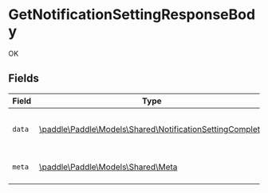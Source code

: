 # GetNotificationSettingResponseBody

OK


## Fields

| Field                                                                                                          | Type                                                                                                           | Required                                                                                                       | Description                                                                                                    |
| -------------------------------------------------------------------------------------------------------------- | -------------------------------------------------------------------------------------------------------------- | -------------------------------------------------------------------------------------------------------------- | -------------------------------------------------------------------------------------------------------------- |
| `data`                                                                                                         | [\paddle\Paddle\Models\Shared\NotificationSettingComplete](../../Models/Shared/NotificationSettingComplete.md) | :heavy_check_mark:                                                                                             | Represents a notification destination.                                                                         |
| `meta`                                                                                                         | [\paddle\Paddle\Models\Shared\Meta](../../Models/Shared/Meta.md)                                               | :heavy_check_mark:                                                                                             | Information about this response.                                                                               |